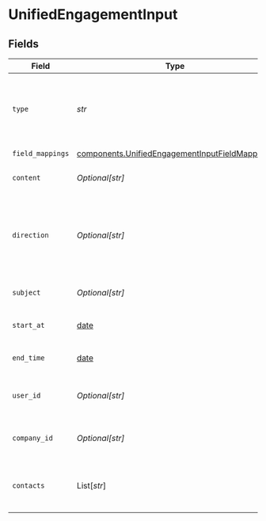 # UnifiedEngagementInput


## Fields

| Field                                                                                                            | Type                                                                                                             | Required                                                                                                         | Description                                                                                                      |
| ---------------------------------------------------------------------------------------------------------------- | ---------------------------------------------------------------------------------------------------------------- | ---------------------------------------------------------------------------------------------------------------- | ---------------------------------------------------------------------------------------------------------------- |
| `type`                                                                                                           | *str*                                                                                                            | :heavy_check_mark:                                                                                               | The type of the engagement. Authorized values are EMAIL, CALL or MEETING                                         |
| `field_mappings`                                                                                                 | [components.UnifiedEngagementInputFieldMappings](../../models/components/unifiedengagementinputfieldmappings.md) | :heavy_check_mark:                                                                                               | N/A                                                                                                              |
| `content`                                                                                                        | *Optional[str]*                                                                                                  | :heavy_minus_sign:                                                                                               | The content of the engagement                                                                                    |
| `direction`                                                                                                      | *Optional[str]*                                                                                                  | :heavy_minus_sign:                                                                                               | The direction of the engagement. Authorized values are INBOUND or OUTBOUND                                       |
| `subject`                                                                                                        | *Optional[str]*                                                                                                  | :heavy_minus_sign:                                                                                               | The subject of the engagement                                                                                    |
| `start_at`                                                                                                       | [date](https://docs.python.org/3/library/datetime.html#date-objects)                                             | :heavy_minus_sign:                                                                                               | The start time of the engagement                                                                                 |
| `end_time`                                                                                                       | [date](https://docs.python.org/3/library/datetime.html#date-objects)                                             | :heavy_minus_sign:                                                                                               | The end time of the engagement                                                                                   |
| `user_id`                                                                                                        | *Optional[str]*                                                                                                  | :heavy_minus_sign:                                                                                               | The uuid of the user tied to the engagement                                                                      |
| `company_id`                                                                                                     | *Optional[str]*                                                                                                  | :heavy_minus_sign:                                                                                               | The uuid of the company tied to the engagement                                                                   |
| `contacts`                                                                                                       | List[*str*]                                                                                                      | :heavy_minus_sign:                                                                                               | The uuids of contacts tied to the engagement object                                                              |